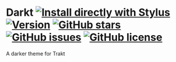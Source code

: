 # Darkt [![Install directly with Stylus](https://img.shields.io/badge/Install%20directly%20with-Stylus-00adad.svg)](https://raw.githubusercontent.com/iFelix18/Darkt/develop/darkt.user.css) [![Version](https://img.shields.io/badge/version-2.0-orange.svg)](https://github.com/iFelix18/Darkt) [![GitHub stars](https://img.shields.io/github/stars/iFelix18/Darkt.svg)](https://github.com/iFelix18/Darkt/stargazers) [![GitHub issues](https://img.shields.io/github/issues/iFelix18/Darkt.svg)](https://github.com/iFelix18/Darkt/issues) [![GitHub license](https://img.shields.io/github/license/iFelix18/Darkt.svg)](https://github.com/iFelix18/Darkt)
A darker theme for Trakt
